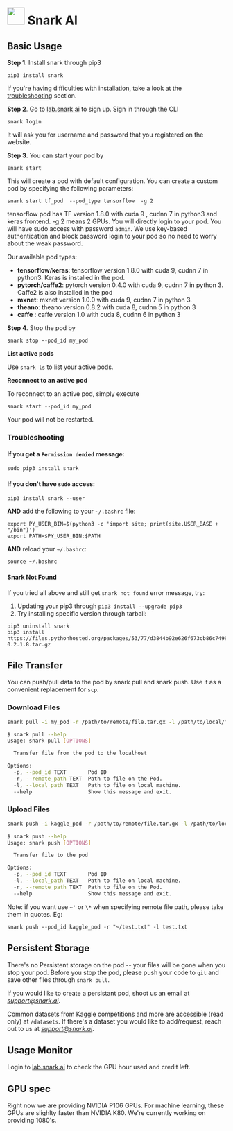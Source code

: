 
# <img src="https://avatars3.githubusercontent.com/u/34816118?s=200&v=4" data-canonical-src="hhttps://avatars3.githubusercontent.com/u/34816118?s=200&v=4" width="40" height="40" /> Snark AI

## Basic Usage
**Step 1**. Install snark through pip3
```
pip3 install snark
```
If you're having difficulties with installation, take a look at the [troubleshooting](#troubleshooting) section. 

**Step 2**. Go to [lab.snark.ai](https://lab.snark.ai) to sign up. Sign in through the CLI
```
snark login
```
It will ask you for username and password that you registered on the website.

**Step 3**. You can start your pod by 
```
snark start
```
This will create a pod with default configuration. You can create a custom pod by specifying the following parameters:
```
snark start tf_pod  --pod_type tensorflow  -g 2
```
tensorflow pod has TF version 1.8.0 with cuda 9 , cudnn 7 in python3 and keras frontend. -g 2 means 2 GPUs.  You will directly login to your pod. You will have sudo access with password `admin`. We use key-based authentication and block password login to your pod so no need to worry about the weak password. 

Our available pod types:  
 - **tensorflow/keras**: tensorflow version 1.8.0 with cuda 9, cudnn 7 in python3. Keras is installed in the pod.
 - **pytorch/caffe2**: pytorch version 0.4.0 with cuda 9, cudnn 7 in python 3. Caffe2 is also installed in the pod
 - **mxnet**: mxnet version 1.0.0 with cuda 9, cudnn 7 in python 3.
 - **theano**: theano version 0.8.2 with cuda 8, cudnn 5 in python 3
 - **caffe** : caffe version 1.0 with cuda 8, cudnn 6 in python 3

**Step 4**. Stop the pod by
```
snark stop --pod_id my_pod
```

**List active pods**

Use `snark ls` to list your active pods.

**Reconnect to an active pod**

To reconnect to an active pod, simply execute
```
snark start --pod_id my_pod
```
Your pod will not be restarted.

<a name="troubleshooting"></a>
### Troubleshooting

#### If you get a `Permission denied` message:
```
sudo pip3 install snark
```
#### If you don't have `sudo` access:
```
pip3 install snark --user
```
**AND** add the following to your `~/.bashrc` file:
```
export PY_USER_BIN=$(python3 -c 'import site; print(site.USER_BASE + "/bin")')
export PATH=$PY_USER_BIN:$PATH
```
**AND** reload your `~/.bashrc`:
```
source ~/.bashrc
```
#### Snark Not Found
If you tried all above and still get `snark not found` error message, try:
1) Updating your pip3 through `pip3 install --upgrade pip3`
2) Try installing specific version through tarball:
```
pip3 uninstall snark
pip3 install https://files.pythonhosted.org/packages/53/77/d3844b92e626f673cb86c7498a1dff10c76b47593a342729e50cff9af8f3/snark-0.2.1.8.tar.gz
```
## File Transfer
You can push/pull data to the pod by snark pull and snark push. Use it as a convenient replacement for `scp`. 


### Download Files
```bash
snark pull -i my_pod -r /path/to/remote/file.tar.gx -l /path/to/local/file.tar.gx
```
```bash
$ snark pull --help
Usage: snark pull [OPTIONS]

  Transfer file from the pod to the localhost

Options:
  -p, --pod_id TEXT       Pod ID
  -r, --remote_path TEXT  Path to file on the Pod.
  -l, --local_path TEXT   Path to file on local machine.
  --help                  Show this message and exit.
```

### Upload Files
```bash
snark push -i kaggle_pod -r /path/to/remote/file.tar.gx -l /path/to/local/file.tar.gx
```
```bash
$ snark push --help
Usage: snark push [OPTIONS]

  Transfer file to the pod

Options:
  -p, --pod_id TEXT       Pod ID
  -l, --local_path TEXT   Path to file on local machine.
  -r, --remote_path TEXT  Path to file on the Pod.
  --help                  Show this message and exit.
```
Note: if you want use `~'` or `\*` when specifying remote file path, please take them in quotes. Eg:
```
snark push --pod_id kaggle_pod -r "~/test.txt" -l test.txt
```

## Persistent Storage
There's no Persistent storage on the pod -- your files will be gone when you stop your pod. Before you stop the pod, please push your code to `git` and save other files through `snark pull`. 

If you would like to create a persistant pod, shoot us an email at *support@snark.ai*. 

Common datasets from Kaggle competitions and more are accessible (read only) at `/datasets`. If there's a dataset you would like to add/request, reach out to us at *support@snark.ai*.

## Usage Monitor
Login to [lab.snark.ai](https://lab.snark.ai) to check the GPU hour used and credit left.

## GPU spec
Right now we are providing NVIDIA P106 GPUs. For machine learning, these GPUs are slighlty faster than NVIDIA K80. We're currently working on providing 1080's.
